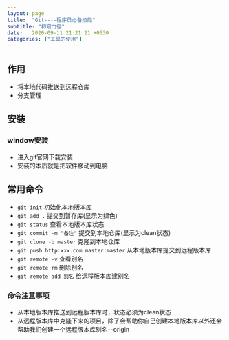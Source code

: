 ```yaml
---
layout: page
title:  "Git----程序员必备技能"
subtitle: "初窥门径"
date:   2020-09-11 21:21:21 +0530
categories: ["工具的使用"]
---
```


## 作用

- 将本地代码推送到远程仓库
- 分支管理

## 安装

### window安装
- 进入git官网下载安装
- 安装的本质就是把软件移动到电脑

## 常用命令
  - `git init` 初始化本地版本库
  - `git add .` 提交到暂存库(显示为绿色)
  - `git status` 查看本地版本库状态
  - `git commit -m "备注"` 提交到本地仓库(显示为clean状态)
  - `git clone -b master` 克隆到本地仓库
  - `git push http:xxx.com master:master` 从本地版本库提交到远程版本库
  - `git remote -v` 查看别名
  - `git remote rm` 删除别名
  - `git remote add 别名` 给远程版本库建别名

### 命令注意事项
- 从本地版本库推送到远程版本库时，状态必须为clean状态
- 从远程版本库中克隆下来的项目，除了会帮助你自己创建本地版本库以外还会帮助我们创建一个远程版本库别名--origin